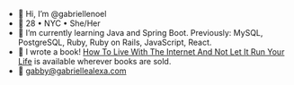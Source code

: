 - 👋 Hi, I’m @gabriellenoel
- 🏡 28 • NYC • She/Her
- 🌱 I’m currently learning Java and Spring Boot. Previously: MySQL, PostgreSQL, Ruby, Ruby on Rails, JavaScript, React.
- 📖 I wrote a book! [How To Live With The Internet And Not Let It Run Your Life](https://www.barnesandnoble.com/w/how-to-live-with-the-internet-and-not-let-it-run-your-life-gabrielle-alexa-noel/1137428227) is available wherever books are sold.
- 💌 gabby@gabriellealexa.com

<!---
gabriellenoel/gabriellenoel is a ✨ special ✨ repository because its `README.md` (this file) appears on your GitHub profile.
You can click the Preview link to take a look at your changes.
--->
